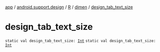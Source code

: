 [app](../../../index.md) / [android.support.design](../../index.md) / [R](../index.md) / [dimen](index.md) / [design_tab_text_size](./design_tab_text_size.md)

# design_tab_text_size

`static val design_tab_text_size: `[`Int`](https://kotlinlang.org/api/latest/jvm/stdlib/kotlin/-int/index.html)
`static val design_tab_text_size: `[`Int`](https://kotlinlang.org/api/latest/jvm/stdlib/kotlin/-int/index.html)